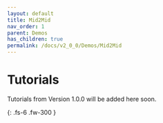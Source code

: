 ```yaml
---
layout: default
title: Mid2Mid
nav_order: 1
parent: Demos
has_children: true
permalink: /docs/v2_0_0/Demos/Mid2Mid
---
```


# Tutorials 

Tutorials from Version 1.0.0 will be added here soon.


{: .fs-6 .fw-300 }

